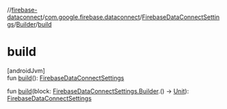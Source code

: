 //[firebase-dataconnect](../../../../index.md)/[com.google.firebase.dataconnect](../../index.md)/[FirebaseDataConnectSettings](../index.md)/[Builder](index.md)/[build](build.md)

# build

[androidJvm]\
fun [build](build.md)(): [FirebaseDataConnectSettings](../index.md)

fun [build](build.md)(block: [FirebaseDataConnectSettings.Builder](index.md).() -&gt; [Unit](https://kotlinlang.org/api/latest/jvm/stdlib/kotlin/-unit/index.html)): [FirebaseDataConnectSettings](../index.md)

